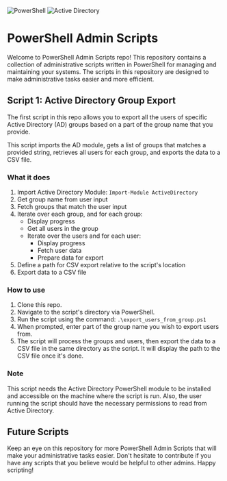 ![PowerShell](https://img.shields.io/badge/PowerShell-Scripts-blue?style=flat&logo=Powershell&logoColor=white) ![Active Directory](https://img.shields.io/badge/Active-Directory-gold?style=flat&logo=Windows%2095&logoColor=white)


# PowerShell Admin Scripts

Welcome to PowerShell Admin Scripts repo! This repository contains a collection of administrative scripts written in PowerShell for managing and maintaining your systems. The scripts in this repository are designed to make administrative tasks easier and more efficient. 

## Script 1: Active Directory Group Export

The first script in this repo allows you to export all the users of specific Active Directory (AD) groups based on a part of the group name that you provide.

This script imports the AD module, gets a list of groups that matches a provided string, retrieves all users for each group, and exports the data to a CSV file.

### What it does

1. Import Active Directory Module: `Import-Module ActiveDirectory`
2. Get group name from user input
3. Fetch groups that match the user input
4. Iterate over each group, and for each group:
    - Display progress
    - Get all users in the group
    - Iterate over the users and for each user:
        - Display progress
        - Fetch user data
        - Prepare data for export
5. Define a path for CSV export relative to the script's location
6. Export data to a CSV file

### How to use

1. Clone this repo.
2. Navigate to the script's directory via PowerShell.
3. Run the script using the command: `.\export_users_from_group.ps1`
4. When prompted, enter part of the group name you wish to export users from.
5. The script will process the groups and users, then export the data to a CSV file in the same directory as the script. It will display the path to the CSV file once it's done.

### Note

This script needs the Active Directory PowerShell module to be installed and accessible on the machine where the script is run. Also, the user running the script should have the necessary permissions to read from Active Directory.

## Future Scripts

Keep an eye on this repository for more PowerShell Admin Scripts that will make your administrative tasks easier. Don't hesitate to contribute if you have any scripts that you believe would be helpful to other admins. Happy scripting!
